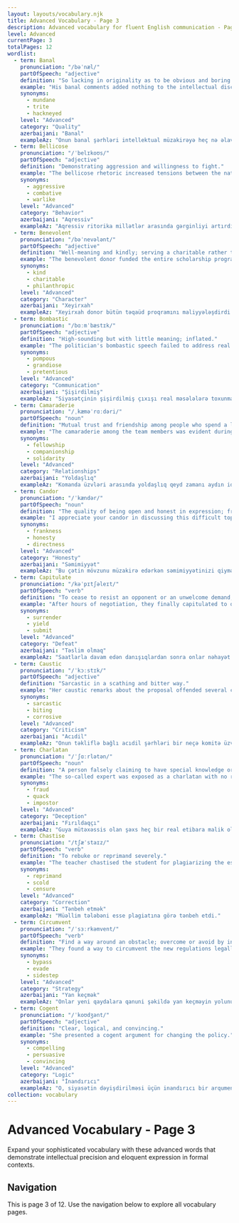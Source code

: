 ```yaml
---
layout: layouts/vocabulary.njk
title: Advanced Vocabulary - Page 3
description: Advanced vocabulary for fluent English communication - Page 3 of 12
level: Advanced
currentPage: 3
totalPages: 12
wordlist: 
  - term: Banal
    pronunciation: "/bəˈnæl/"
    partOfSpeech: "adjective"
    definition: "So lacking in originality as to be obvious and boring."
    example: "His banal comments added nothing to the intellectual discussion."
    synonyms: 
      - mundane
      - trite
      - hackneyed
    level: "Advanced"
    category: "Quality"
    azerbaijani: "Banal"
    exampleAz: "Onun banal şərhləri intellektual müzakirəyə heç nə əlavə etmədi."
  - term: Bellicose
    pronunciation: "/ˈbelɪkoʊs/"
    partOfSpeech: "adjective"
    definition: "Demonstrating aggression and willingness to fight."
    example: "The bellicose rhetoric increased tensions between the nations."
    synonyms: 
      - aggressive
      - combative
      - warlike
    level: "Advanced"
    category: "Behavior"
    azerbaijani: "Aqressiv"
    exampleAz: "Aqressiv ritorika millətlər arasında gərginliyi artırdı."
  - term: Benevolent
    pronunciation: "/bəˈnevələnt/"
    partOfSpeech: "adjective"
    definition: "Well-meaning and kindly; serving a charitable rather than profit-making purpose."
    example: "The benevolent donor funded the entire scholarship program."
    synonyms: 
      - kind
      - charitable
      - philanthropic
    level: "Advanced"
    category: "Character"
    azerbaijani: "Xeyirxah"
    exampleAz: "Xeyirxah donor bütün təqaüd proqramını maliyyələşdirdi."
  - term: Bombastic
    pronunciation: "/bɑːmˈbæstɪk/"
    partOfSpeech: "adjective"
    definition: "High-sounding but with little meaning; inflated."
    example: "The politician's bombastic speech failed to address real issues."
    synonyms: 
      - pompous
      - grandiose
      - pretentious
    level: "Advanced"
    category: "Communication"
    azerbaijani: "Şişirdilmiş"
    exampleAz: "Siyasətçinin şişirdilmiş çıxışı real məsələlərə toxunmadı."
  - term: Camaraderie
    pronunciation: "/ˌkæməˈrɑːdəri/"
    partOfSpeech: "noun"
    definition: "Mutual trust and friendship among people who spend a lot of time together."
    example: "The camaraderie among the team members was evident during the celebration."
    synonyms: 
      - fellowship
      - companionship
      - solidarity
    level: "Advanced"
    category: "Relationships"
    azerbaijani: "Yoldaşlıq"
    exampleAz: "Komanda üzvləri arasında yoldaşlıq qeyd zamanı aydın idi."
  - term: Candor
    pronunciation: "/ˈkændər/"
    partOfSpeech: "noun"
    definition: "The quality of being open and honest in expression; frankness."
    example: "I appreciate your candor in discussing this difficult topic."
    synonyms: 
      - frankness
      - honesty
      - directness
    level: "Advanced"
    category: "Honesty"
    azerbaijani: "Səmimiyyət"
    exampleAz: "Bu çətin mövzunu müzakirə edərkən səmimiyyətinizi qiymətləndirirəm."
  - term: Capitulate
    pronunciation: "/kəˈpɪtʃəleɪt/"
    partOfSpeech: "verb"
    definition: "To cease to resist an opponent or an unwelcome demand; surrender."
    example: "After hours of negotiation, they finally capitulated to our terms."
    synonyms: 
      - surrender
      - yield
      - submit
    level: "Advanced"
    category: "Defeat"
    azerbaijani: "Təslim olmaq"
    exampleAz: "Saatlarla davam edən danışıqlardan sonra onlar nəhayət bizim şərtlərimizə təslim oldular."
  - term: Caustic
    pronunciation: "/ˈkɔːstɪk/"
    partOfSpeech: "adjective"
    definition: "Sarcastic in a scathing and bitter way."
    example: "Her caustic remarks about the proposal offended several committee members."
    synonyms: 
      - sarcastic
      - biting
      - corrosive
    level: "Advanced"
    category: "Criticism"
    azerbaijani: "Acıdil"
    exampleAz: "Onun təkliflə bağlı acıdil şərhləri bir neçə komitə üzvünü incitdi."
  - term: Charlatan
    pronunciation: "/ˈʃɑːrlətən/"
    partOfSpeech: "noun"
    definition: "A person falsely claiming to have special knowledge or skill; a fraud."
    example: "The so-called expert was exposed as a charlatan with no real credentials."
    synonyms: 
      - fraud
      - quack
      - impostor
    level: "Advanced"
    category: "Deception"
    azerbaijani: "Fırıldaqçı"
    exampleAz: "Guya mütəxəssis olan şəxs heç bir real etibara malik olmayan fırıldaqçı kimi ifşa edildi."
  - term: Chastise
    pronunciation: "/tʃæˈstaɪz/"
    partOfSpeech: "verb"
    definition: "To rebuke or reprimand severely."
    example: "The teacher chastised the student for plagiarizing the essay."
    synonyms: 
      - reprimand
      - scold
      - censure
    level: "Advanced"
    category: "Correction"
    azerbaijani: "Tənbeh etmək"
    exampleAz: "Müəllim tələbəni esse plagiatına görə tənbeh etdi."
  - term: Circumvent
    pronunciation: "/ˈsɜːrkəmvent/"
    partOfSpeech: "verb"
    definition: "Find a way around an obstacle; overcome or avoid by ingenuity or stratagem."
    example: "They found a way to circumvent the new regulations legally."
    synonyms: 
      - bypass
      - evade
      - sidestep
    level: "Advanced"
    category: "Strategy"
    azerbaijani: "Yan keçmək"
    exampleAz: "Onlar yeni qaydalara qanuni şəkildə yan keçməyin yolunu tapdılar."
  - term: Cogent
    pronunciation: "/ˈkoʊdʒənt/"
    partOfSpeech: "adjective"
    definition: "Clear, logical, and convincing."
    example: "She presented a cogent argument for changing the policy."
    synonyms: 
      - compelling
      - persuasive
      - convincing
    level: "Advanced"
    category: "Logic"
    azerbaijani: "İnandırıcı"
    exampleAz: "O, siyasətin dəyişdirilməsi üçün inandırıcı bir arqument təqdim etdi."
collection: vocabulary
---
```


# Advanced Vocabulary - Page 3

Expand your sophisticated vocabulary with these advanced words that demonstrate intellectual precision and eloquent expression in formal contexts.

## Navigation
This is page 3 of 12. Use the navigation below to explore all vocabulary pages.